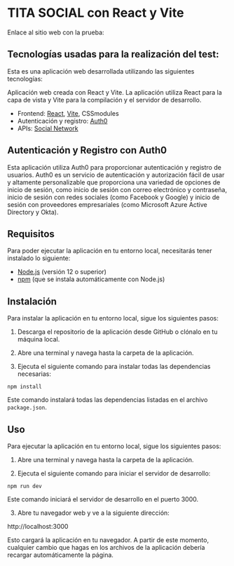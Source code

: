 # TITA SOCIAL con React y Vite

Enlace al sitio web con la prueba:

## Tecnologías usadas para la realización del test:

Esta es una aplicación web desarrollada utilizando las siguientes tecnologías:

Aplicación web creada con React y Vite. La aplicación utiliza React para la capa de vista y Vite para la compilación y el servidor de desarrollo.

- Frontend: [React](https://es.reactjs.org/), [Vite](https://vitejs.dev/), CSSmodules
- Autenticación y registro: [Auth0](https://auth0.com/docs)
- APIs: [Social Network](https://dummyapi.io/)

## Autenticación y Registro con Auth0

Esta aplicación utiliza Auth0 para proporcionar autenticación y registro de usuarios. Auth0 es un servicio de autenticación y autorización fácil de usar y altamente personalizable que proporciona una variedad de opciones de inicio de sesión, como inicio de sesión con correo electrónico y contraseña, inicio de sesión con redes sociales (como Facebook y Google) y inicio de sesión con proveedores empresariales (como Microsoft Azure Active Directory y Okta).

## Requisitos

Para poder ejecutar la aplicación en tu entorno local, necesitarás tener instalado lo siguiente:

- [Node.js](https://nodejs.org) (versión 12 o superior)
- [npm](https://www.npmjs.com/) (que se instala automáticamente con Node.js)

## Instalación

Para instalar la aplicación en tu entorno local, sigue los siguientes pasos:

1. Descarga el repositorio de la aplicación desde GitHub o clónalo en tu máquina local.

2. Abre una terminal y navega hasta la carpeta de la aplicación.

3. Ejecuta el siguiente comando para instalar todas las dependencias necesarias:

```
npm install
```
Este comando instalará todas las dependencias listadas en el archivo `package.json`.

## Uso

Para ejecutar la aplicación en tu entorno local, sigue los siguientes pasos:

1. Abre una terminal y navega hasta la carpeta de la aplicación.

2. Ejecuta el siguiente comando para iniciar el servidor de desarrollo:
```
npm run dev
```
Este comando iniciará el servidor de desarrollo en el puerto 3000.

3. Abre tu navegador web y ve a la siguiente dirección:

http://localhost:3000

Esto cargará la aplicación en tu navegador. A partir de este momento, cualquier cambio que hagas en los archivos de la aplicación debería recargar automáticamente la página.
